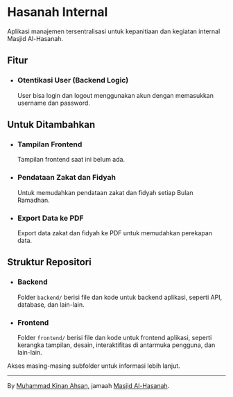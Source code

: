 # Hasanah Internal
Aplikasi manajemen tersentralisasi untuk kepanitiaan dan kegiatan internal Masjid Al-Hasanah.

## Fitur
- ### Otentikasi User (Backend Logic)
  User bisa login dan logout menggunakan akun dengan memasukkan username dan password.

## Untuk Ditambahkan
- ### Tampilan Frontend
  Tampilan frontend saat ini belum ada.
- ### Pendataan Zakat dan Fidyah
  Untuk memudahkan pendataan zakat dan fidyah setiap Bulan Ramadhan.
- ### Export Data ke PDF
  Export data zakat dan fidyah ke PDF untuk memudahkan perekapan data.

## Struktur Repositori
- ### Backend
  Folder `backend/` berisi file dan kode untuk backend aplikasi, seperti API, database, dan lain-lain.
- ### Frontend
  Folder `frontend/` berisi file dan kode untuk frontend aplikasi, seperti kerangka tampilan, desain, interaktifitas di antarmuka pengguna, dan lain-lain.

Akses masing-masing subfolder untuk informasi lebih lanjut.

---
By [Muhammad Kinan Ahsan](https://github.com/mkinana), jamaah [Masjid Al-Hasanah](https://instagram.com/khasanahmeruya).
